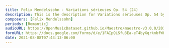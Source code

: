 ```yaml
---
title: Felix Mendelssohn - Variations sérieuses Op. 54 (24)
description: This is the description for Variations sérieuses Op. 54 by Felix Mendelssohn
composers: [Felix Mendelssohn]
periods: [Romantic]
audioURL: https://OpenMusicDataset.github.io/Maestro/maestro-v3.0.0/2015/MIDI-Unprocessed_R2_D2-12-13-15_mid--AUDIO-from_mp3_15_R2_2015_wav--2.midi
formURL: https://docs.google.com/forms/d/e/1FAIpQLSfu3Ea-eT4byXqrknbfWHnZSZh8e5Abhfn5DMVOHmn-3dOqYA/viewform
date: 2021-08-08T07:43:13-06:00
---
```

